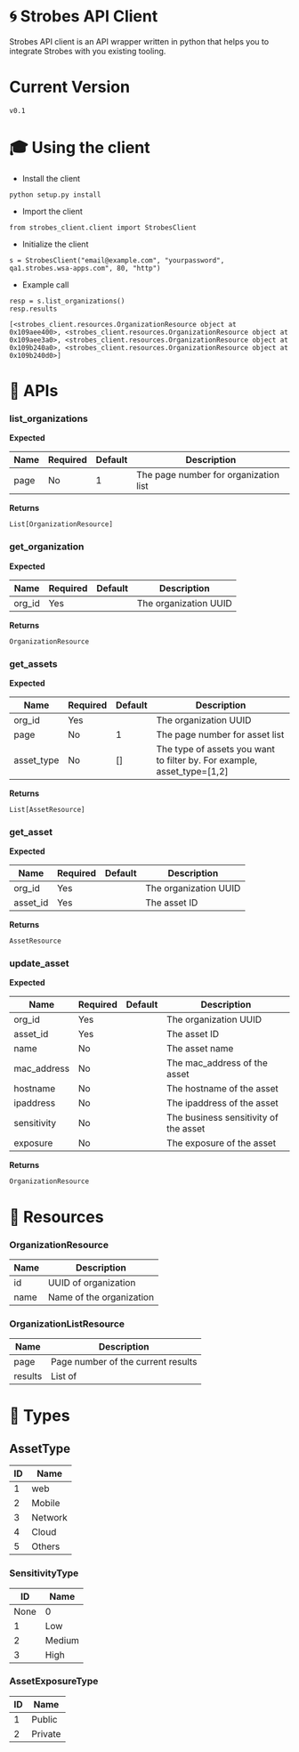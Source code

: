 # :cyclone: Strobes API Client
Strobes API client is an API wrapper written in python that helps you to integrate Strobes with you existing tooling. 

# Current Version
```
v0.1
```

# :mortar_board: Using the client

- Install the client
```
python setup.py install
```
- Import the client

```
from strobes_client.client import StrobesClient
```

- Initialize the client

```
s = StrobesClient("email@example.com", "yourpassword", qa1.strobes.wsa-apps.com", 80, "http")
```

- Example call

```
resp = s.list_organizations()
resp.results

[<strobes_client.resources.OrganizationResource object at 0x109aee400>, <strobes_client.resources.OrganizationResource object at 0x109aee3a0>, <strobes_client.resources.OrganizationResource object at 0x109b240a0>, <strobes_client.resources.OrganizationResource object at 0x109b240d0>]
```

# :wrench: APIs

### list_organizations

**Expected**

| Name  | Required | Default | Description |
| ------------- | ------------- | ------------- | ------------- |
| page  | No  | 1 | The page number for organization list|

**Returns**

```
List[OrganizationResource]
```


### get_organization

**Expected**

| Name  | Required | Default | Description |
| ------------- | ------------- | ------------- | ------------- |
| org_id  | Yes  | | The organization UUID |

**Returns**

```
OrganizationResource
```

### get_assets

**Expected**

| Name  | Required | Default | Description |
| ------------- | ------------- | ------------- | ------------- |
| org_id  | Yes  | | The organization UUID |
| page  | No  |1 | The page number for asset list |
| asset_type  | No  |[] | The type of assets you want to filter by. For example, asset_type=[1,2]  |

**Returns**

```
List[AssetResource]
```

### get_asset

**Expected**

| Name  | Required | Default | Description |
| ------------- | ------------- | ------------- | ------------- |
| org_id  | Yes  | | The organization UUID |
| asset_id  | Yes  || The asset ID |

**Returns**

```
AssetResource
```

### update_asset

**Expected**

| Name  | Required | Default | Description |
| ------------- | ------------- | ------------- | ------------- |
| org_id  | Yes  | | The organization UUID |
| asset_id  | Yes  || The asset ID |
| name  | No  || The asset name |
| mac_address  | No  || The mac_address of the asset |
| hostname  | No  || The hostname of the asset  |
| ipaddress  | No  || The ipaddress of the asset  |
| sensitivity  | No  || The business sensitivity of the asset  |
| exposure  | No  || The exposure of the asset  |

**Returns**

```
OrganizationResource
```

# :hammer: Resources

### OrganizationResource

| Name  | Description |
| ------------- | ------------- |
| id  | UUID of organization  |
| name  | Name of the organization  |

### OrganizationListResource

| Name  | Description |
| ------------- | ------------- |
| page  | Page number of the current results |
| results  | List of <OrganizationResource> |

# :flashlight: Types

## AssetType
| ID  | Name |
| ------------- | ------------- |
| 1  | web |
| 2  | Mobile |
| 3  | Network |
| 4 | Cloud |
| 5  | Others |

### SensitivityType
| ID  | Name |
| ------------- | ------------- |
| None | 0 |
| 1 | Low |
| 2  | Medium |
| 3 | High |

### AssetExposureType
| ID  | Name |
| ------------- | ------------- |
| 1 | Public |
| 2 | Private |

